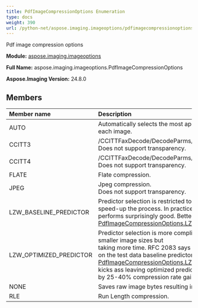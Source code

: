 ```yaml
---
title: PdfImageCompressionOptions Enumeration
type: docs
weight: 390
url: /python-net/aspose.imaging.imageoptions/pdfimagecompressionoptions/
---
```


Pdf image compression options

**Module:** [aspose.imaging.imageoptions](/imaging/python-net/aspose.imaging.imageoptions/)

**Full Name:** aspose.imaging.imageoptions.PdfImageCompressionOptions

**Aspose.Imaging Version:** 24.8.0

## **Members**
| **Member name** | **Description** |
| :- | :- |
| AUTO | Automatically selects the most appropriate compression for each image. |
| CCITT3 | /CCITTFaxDecode/DecodeParms/K 0/Columns 173<br/>            Does not support transparency. |
| CCITT4 | /CCITTFaxDecode/DecodeParms/K -1/Columns 173<br/>            Does not support transparency. |
| FLATE | Flate compression. |
| JPEG | Jpeg compression.<br/>            Does not support transparency. |
| LZW_BASELINE_PREDICTOR | Predictor selection is restricted to PNG Paeth predictor to speed-up the process. In practice<br/>            performs surprisingly good. Better than [PdfImageCompressionOptions.LZW_OPTIMIZED_PREDICTOR](/imaging/python-net/aspose.imaging.imageoptions/pdfimagecompressionoptions/). |
| LZW_OPTIMIZED_PREDICTOR | Predictor selection is more complicated and should result in smaller image sizes but<br/>            taking more time. RFC 2083 says it is the best way to go. But on the test data baseline predictor<br/>            [PdfImageCompressionOptions.LZW_BASELINE_PREDICTOR](/imaging/python-net/aspose.imaging.imageoptions/pdfimagecompressionoptions/) kicks ass leaving optimized predictor behing <br/>            by 25-40% compression rate gains. |
| NONE | Saves raw image bytes resulting in bigger pdf file sizes. |
| RLE | Run Length compression. |
